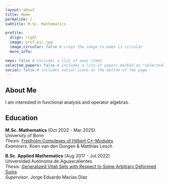 ```yaml
---
layout: about
title: Home
permalink: /
subtitle: M.Sc. Mathematics

profile:
  align: right
  image: prof_pic.jpg
  image_circular: false # crops the image to make it circular
  more_info:

news: false # includes a list of news items
selected_papers: false # includes a list of papers marked as "selected={true}"
social: false # includes social icons at the bottom of the page
---
```

## About Me
I am interested in functional analysis and operator algebras.

## Education
**M.Sc. Mathematics** (Oct 2022 - Mar 2025) <br/>
University of Bonn<br/>
*Thesis*. [Fredholm Complexes of Hilbert C\*-Modules](https://doi.org/10.48550/arXiv.2505.07568)<br/>
*Examiners*. Koen van den Dungen & Matthias Lesch<br/>

**B.Sc. Applied Mathematics** (Aug 2017 - Jul 2022)<br/>
Universidad Autónoma de Aguascalientes<br/>
*Thesis*. [Generalized Vitali Sets with Respect to Some Arbitrary Deformed Sums](https://doi.org/10.1016/S0034-4877(22)00082-9)<br/>
*Supervisor*. Jorge Eduardo Macías Díaz<br/>

